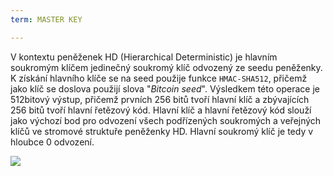 ```yaml
---
term: MASTER KEY

---
```

V kontextu peněženek HD (Hierarchical Deterministic) je hlavním soukromým klíčem jedinečný soukromý klíč odvozený ze seedu peněženky. K získání hlavního klíče se na seed použije funkce `HMAC-SHA512`, přičemž jako klíč se doslova použijí slova "*Bitcoin seed*". Výsledkem této operace je 512bitový výstup, přičemž prvních 256 bitů tvoří hlavní klíč a zbývajících 256 bitů tvoří hlavní řetězový kód. Hlavní klíč a hlavní řetězový kód slouží jako výchozí bod pro odvození všech podřízených soukromých a veřejných klíčů ve stromové struktuře peněženky HD. Hlavní soukromý klíč je tedy v hloubce 0 odvození.

![](../../dictionnaire/assets/19.webp)